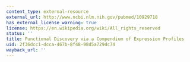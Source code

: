 ```yaml
---
content_type: external-resource
external_url: http://www.ncbi.nlm.nih.gov/pubmed/10929718
has_external_license_warning: true
license: https://en.wikipedia.org/wiki/All_rights_reserved
status: ''
title: Functional Discovery via a Compendium of Expression Profiles
uid: 2f36dcc1-dcca-467b-8f48-98d5a729dc74
wayback_url: ''
---
```

